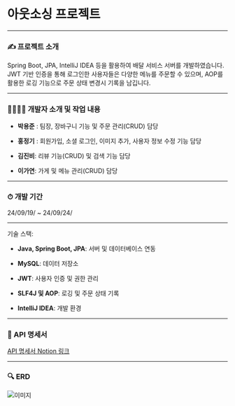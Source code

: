 # 아웃소싱 프로젝트
---
### ✍ 프로젝트 소개 

Spring Boot, JPA, IntelliJ IDEA 등을 활용하여 배달 서비스 서버를 개발하였습니다. JWT 기반 인증을 통해 로그인한 사용자들은 다양한 메뉴를 주문할 수 있으며, AOP를 활용한 로깅 기능으로 주문 상태 변경시 기록을 남깁니다.

---
### 👨‍👨‍👧‍👦 개발자 소개 및 작업 내용

+ **박용준** : 팀장, 장바구니 기능 및 주문 관리(CRUD) 담당

+ **홍정기** : 회원가입, 소셜 로그인, 이미지 추가, 사용자 정보 수정 기능 담당

+ **김진비**: 리뷰 기능(CRUD) 및 검색 기능 담당

+ **이가연**: 가게 및 메뉴 관리(CRUD) 담당
---
### ⏱ 개발 기간

24/09/19/ ~ 24/09/24/

---

기술 스택:

+ **Java, Spring Boot, JPA**: 서버 및 데이터베이스 연동

+ **MySQL**: 데이터 저장소

+ **JWT**: 사용자 인증 및 권한 관리

+ **SLF4J 및 AOP**: 로깅 및 주문 상태 기록

+ **IntelliJ IDEA**: 개발 환경

---

### 📜 API 명세서

[API 명세서 Notion 링크](https://www.notion.so/teamsparta/61564605b5554f008581b3094188cd37?v=156bc066e31c4c7f8c0b4c2ef6ab4d62&pvs=4)

---

### 🔍 ERD

![이미지](https://i.ibb.co/fNcK2Nf/2024-09-25-100604.png)
